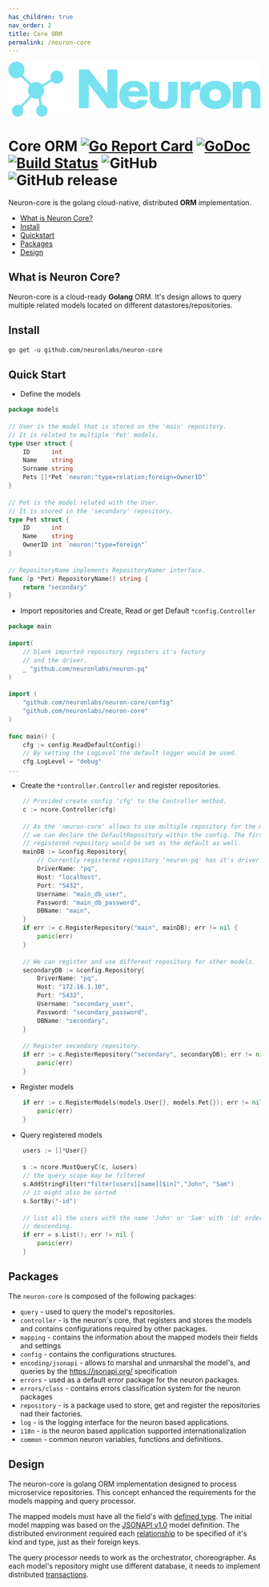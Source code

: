 ```yaml
---
has_children: true
nav_order: 2
title: Core ORM
permalink: /neuron-core
---
```

![Logo](/logo.svg)

# Core ORM [![Go Report Card](https://goreportcard.com/badge/github.com/neuronlabs/neuron-core)](https://goreportcard.com/report/github.com/neuronlabs/neuron-core) [![GoDoc](https://godoc.org/github.com/neuronlabs/neuron-core?status.svg)](https://godoc.org/github.com/neuronlabs/neuron-core) [![Build Status](https://travis-ci.com/neuronlabs/neuron-core.svg?branch=master)](https://travis-ci.com/neuronlabs/neuron-core) ![GitHub](https://img.shields.io/github/license/neuronlabs/neuron-core) ![GitHub release](https://img.shields.io/github/release-pre/neuronlabs/neuron-core)


Neuron-core is the golang cloud-native, distributed **ORM** implementation.

* [What is Neuron Core?](#what-is-neuron-core)
* [Install](#install)
* [Quickstart](#quick-start)
* [Packages](#packages)
* [Design](#design)


## What is Neuron Core?

Neuron-core is a cloud-ready **Golang** ORM. It's design allows to
query multiple related models located on different datastores/repositories.

## Install

`go get -u github.com/neuronlabs/neuron-core`

## Quick Start

* Define the models

```go
package models

// User is the model that is stored on the 'main' repository.
// It is related to multiple 'Pet' models.
type User struct {
    ID      int
    Name    string
    Surname string
    Pets []*Pet `neuron:"type=relation;foreign=OwnerID"`
}

// Pet is the model related with the User.
// It is stored in the 'secondary' repository.
type Pet struct {
    ID      int
    Name    string
    OwnerID int `neuron:"type=foreign"`
}

// RepositoryName implements RepositoryNamer interface.
func (p *Pet) RepositoryName() string {
    return "secondary"
}
```

* Import repositories and Create, Read or get Default `*config.Controller`

```go
package main

import(
    // blank imported repository registers it's factory
    // and the driver.
    _ "github.com/neuronlabs/neuron-pq"
)

import (
    "github.com/neuronlabs/neuron-core/config"
    "github.com/neuronlabs/neuron-core"
)

func main() {
    cfg := config.ReadDefaultConfig()
    // By setting the LogLevel the default logger would be used.
    cfg.LogLevel = "debug"    
...    
```

* Create the `*controller.Controller` and register repositories.

```go
    // Provided create config 'cfg' to the Controller method.
    c := ncore.Controller(cfg)

    // As the 'neuron-core' allows to use multiple repository for the models
    // we can declare the DefaultRepository within the config. The first 
    // registered repository would be set as the default as well. 
    mainDB := &config.Repository{
        // Currently registered repository 'neuron-pq' has it's driver name: 'pq'.
        DriverName: "pq",        
        Host: "localhost",   
        Port: "5432",
        Username: "main_db_user",
        Password: "main_db_password",
        DBName: "main",
    }
    if err := c.RegisterRepository("main", mainDB); err != nil {
        panic(err)
    }

    // We can register and use different repository for other models.
    secondaryDB := &config.Repository{        
        DriverName: "pq",        
        Host: "172.16.1.10",
        Port: "5432",
        Username: "secondary_user",
        Password: "secondary_password",
        DBName: "secondary",
    }

    // Register secondary repository.
    if err := c.RegisterRepository("secondary", secondaryDB); err != nil {
        panic(err)
    }
```

* Register models 

```go
    if err := c.RegisterModels(models.User{}, models.Pet{}); err != nil {
        panic(err)
    }
```

* Query registered models

```go
    users := []*User{}
    
    s := ncore.MustQueryC(c, &users)
    // the query scope may be filtered
    s.AddStringFilter("filter[users][name][$in]","John", "Sam")
    // it might also be sorted
    s.SortBy("-id")
    
    // list all the users with the name 'John' or 'Sam' with 'id' ordered 
    // descending.
    if err = s.List(); err != nil {
        panic(err)
    }
```
## Packages

The `neuron-core` is composed of the following packages:

* `query` - used to query the model's repositories.
* `controller` - is the neuron's core, that registers and stores the models and contains configurations required by other packages.
* `mapping` - contains the information about the mapped models their fields and settings
* `config` - contains the configurations structures.
* `encoding/jsonapi` - allows to marshal and unmarshal the model's, and queries by the https://jsonapi.org/ specification
* `errors` - used as a default error package for the neuron packages.
* `errors/class` - contains errors classification system for the neuron packages
* `repository` - is a package used to store, get and register the repositories nad their factories.
* `log` - is the logging interface for the neuron based applications.
* `i18n` - is the neuron based application supported internationalization
* `common` - common neuron variables, functions and definitions.

## Design

The neuron-core is golang ORM implementation designed to process microservice repositories. This concept enhanced the requirements for the models mapping and query processor.

The mapped models must have all the field's with [defined type](/neuron-core/models/structure.html#model-structure). The initial model mapping was based on the [JSONAPI v1.0](https://jsonapi.org/format/#document-resource-objects) model definition. The distributed environment required each [relationship](/neuron-core/models/relationship.html) to be specified of it's kind and type, just as their foreign keys.

The query processor needs to work as the orchestrator, choreographer. As each model's repository might use different database, it needs to implement distributed [transactions](/neuron-core/query/transactions.html). 

